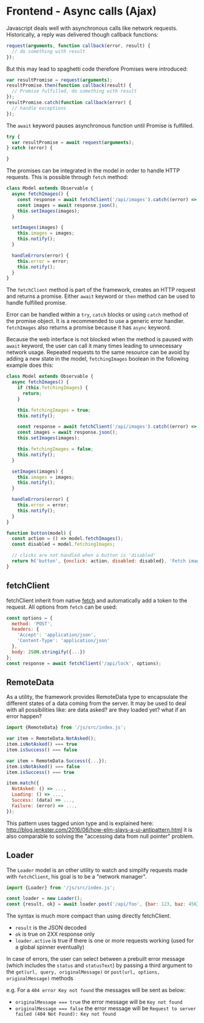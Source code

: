 # Frontend - Async calls (Ajax)

Javascript deals well with asynchronous calls like network requests. Historically, a reply was delivered though callback functions:

```js
request(arguments, function callback(error, result) {
  // do something with result
});
```

But this may lead to spaghetti code therefore Promises were introduced:

```js
var resultPromise = request(arguments);
resultPromise.then(function callback(result) {
  // Promise fulfilled, do something with result
});
resultPromise.catch(function callback(error) {
  // handle exceptions
});
```

The `await` keyword pauses asynchronous function until Promise is fulfilled.

```js
try {
  var resultPromise = await request(arguments);
} catch (error) {

}
```

The promises can be integrated in the model in order to handle HTTP requests. This is possible through `fetch` method:
```js
class Model extends Observable {
  async fetchImages() {
    const response = await fetchClient('/api/images').catch((error) => this.handleErrors(error));
    const images = await response.json();
    this.setImages(images);
  }

  setImages(images) {
    this.images = images;
    this.notify();
  }

  handleErrors(error) {
    this.error = error;
    this.notify();
  }
}
```

The `fetchClient` method is part of the framework, creates an HTTP request and returns a promise. Either `await` keyword or `then` method can be used to handle fulfilled promise.

Error can be handled within a `try`,  `catch` blocks or using `catch` method of the promise object. It is a recommended to use a generic error handler.
`fetchImages` also returns a promise because it has `async` keyword.

Because the web interface is not blocked when the method is paused with `await` keyword, the user can call it many times leading to unnecessary network usage. Repeated requests to the same resource can be avoid by adding a new state in the model, `fetchingImages` boolean in the following example does this:

```js
class Model extends Observable {
  async fetchImages() {
    if (this.fetchingImages) {
      return;
    }

    this.fetchingImages = true;
    this.notify();

    const response = await fetchClient('/api/images').catch((error) => this.handleErrors(error));
    const images = await response.json();
    this.setImages(images);

    this.fetchingImages = false;
    this.notify();
  }

  setImages(images) {
    this.images = images;
    this.notify();
  }

  handleErrors(error) {
    this.error = error;
    this.notify();
  }
}

function button(model) {
  const action = () => model.fetchImages();
  const disabled = model.fetchingImages;

  // clicks are not handled when a button is 'disabled'
  return h('button', {onclick: action, disabled: disabled}, 'Fetch images')
}
```

## fetchClient

fetchClient inherit from native [fetch](https://developer.mozilla.org/fr/docs/Web/API/Fetch_API/Using_Fetch) and automatically add a token to the request. All options from `fetch` can be used:

```js
const options = {
  method: 'POST',
  headers: {
    'Accept': 'application/json',
    'Content-Type': 'application/json'
  },
  body: JSON.stringify({...})
};
const response = await fetchClient('/api/lock', options);
```

## RemoteData

As a utility, the framework provides RemoteData type to encapsulate the different states of a data coming from the server. It may be used to deal with all possibilities like: are data asked? are they loaded yet? what if an error happen?

```js
import {RemoteData} from '/js/src/index.js';

var item = RemoteData.NotAsked();
item.isNotAsked() === true
item.isSuccess() === false

var item = RemoteData.Success({...});
item.isNotAsked() === false
item.isSuccess() === true

item.match({
  NotAsked: () => ...,
  Loading: () => ...,
  Success: (data) => ...,
  Failure: (error) => ...,
});
```

This pattern uses tagged union type and is explained here: http://blog.jenkster.com/2016/06/how-elm-slays-a-ui-antipattern.html it is also comparable to solving the "accessing data from null pointer" problem.

## Loader

The `Loader` model is an other utility to watch and simplify requests made with `fetchClient`, his goal is to be a "network manager".

```js
import {Loader} from '/js/src/index.js';

const loader = new Loader();
const {result, ok} = await loader.post('/api/foo', {bar: 123, baz: 456})
```

The syntax is much more compact than using directly fetchClient.

- `result` is the JSON decoded
- `ok` is true on 2XX response only
- `loader.active` is true if there is one or more requests working (used for a global spinner eventually)

In case of errors, the user can select between a prebuilt error message (which includes the `status` and `statusText`) by passing a third argument to 
the `get(url, query, originalMessage)` or `post(url, options, originalMessage)` methods

e.g.
For a `404 error Key not found` the messages will be sent as below:
* `originalMessage === true` the error message will be `Key not found`
* `originalMessage === false` the error message will be `Request to server failed (404 Not Found): Key not found`


